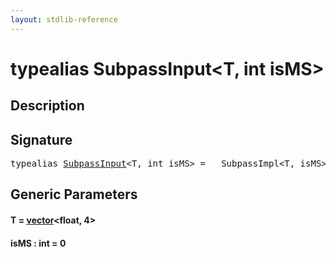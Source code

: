 ```yaml
---
layout: stdlib-reference
---
```


# typealias SubpassInput\<T, int isMS\>

## Description



## Signature

<pre>
<span class='code_keyword'>typealias</span> <a href="subpassinput-07.html" class="code_type">SubpassInput</a>&lt;T, <span class="code_keyword">int</span> isMS&gt; = __SubpassImpl&lt;T, isMS&gt;;
</pre>

## Generic Parameters

####  <a id="typeparam-T"></a>T  = [vector](vector/index.html)\<float, 4\>
####  <a id="decl-isMS"></a>isMS  : int = 0

